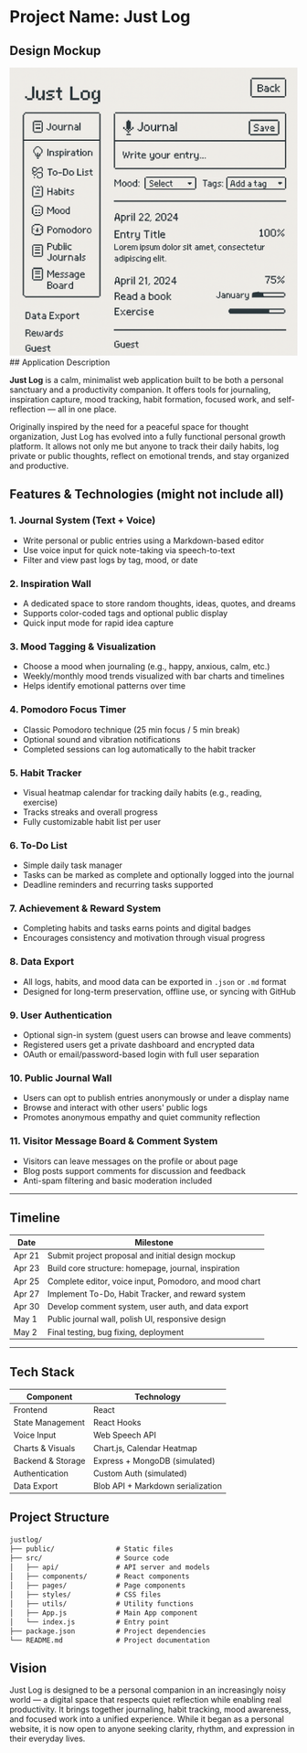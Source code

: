 # Project Name: Just Log
## Design Mockup
<img src="./mockup.png" width="600" />
## Application Description

**Just Log** is a calm, minimalist web application built to be both a personal sanctuary and a productivity companion. It offers tools for journaling, inspiration capture, mood tracking, habit formation, focused work, and self-reflection — all in one place.

Originally inspired by the need for a peaceful space for thought organization, Just Log has evolved into a fully functional personal growth platform. It allows not only me but anyone to track their daily habits, log private or public thoughts, reflect on emotional trends, and stay organized and productive.

## Features & Technologies (might not include all)

### 1. **Journal System (Text + Voice)**
- Write personal or public entries using a Markdown-based editor
- Use voice input for quick note-taking via speech-to-text
- Filter and view past logs by tag, mood, or date

### 2. **Inspiration Wall**
- A dedicated space to store random thoughts, ideas, quotes, and dreams
- Supports color-coded tags and optional public display
- Quick input mode for rapid idea capture

### 3. **Mood Tagging & Visualization**
- Choose a mood when journaling (e.g., happy, anxious, calm, etc.)
- Weekly/monthly mood trends visualized with bar charts and timelines
- Helps identify emotional patterns over time

### 4. **Pomodoro Focus Timer**
- Classic Pomodoro technique (25 min focus / 5 min break)
- Optional sound and vibration notifications
- Completed sessions can log automatically to the habit tracker

### 5. **Habit Tracker**
- Visual heatmap calendar for tracking daily habits (e.g., reading, exercise)
- Tracks streaks and overall progress
- Fully customizable habit list per user

### 6. **To-Do List**
- Simple daily task manager
- Tasks can be marked as complete and optionally logged into the journal
- Deadline reminders and recurring tasks supported

### 7. **Achievement & Reward System**
- Completing habits and tasks earns points and digital badges
- Encourages consistency and motivation through visual progress

### 8. **Data Export**
- All logs, habits, and mood data can be exported in `.json` or `.md` format
- Designed for long-term preservation, offline use, or syncing with GitHub

### 9. **User Authentication**
- Optional sign-in system (guest users can browse and leave comments)
- Registered users get a private dashboard and encrypted data
- OAuth or email/password-based login with full user separation

### 10. **Public Journal Wall**
- Users can opt to publish entries anonymously or under a display name
- Browse and interact with other users' public logs
- Promotes anonymous empathy and quiet community reflection

### 11. **Visitor Message Board & Comment System**
- Visitors can leave messages on the profile or about page
- Blog posts support comments for discussion and feedback
- Anti-spam filtering and basic moderation included

---

## Timeline

| Date       | Milestone                                             |
|------------|--------------------------------------------------------|
| Apr 21     | Submit project proposal and initial design mockup      |
| Apr 23  | Build core structure: homepage, journal, inspiration   |
| Apr  25 | Complete editor, voice input, Pomodoro, and mood chart |
| Apr 27    | Implement To-Do, Habit Tracker, and reward system      |
| Apr 30  | Develop comment system, user auth, and data export     |
| May 1    | Public journal wall, polish UI, responsive design      |
| May 2| Final testing, bug fixing, deployment                  |

---

## Tech Stack

| Component           | Technology                        |
|---------------------|------------------------------------|
| Frontend            | React                             |
| State Management    | React Hooks                       |
| Voice Input         | Web Speech API                     |
| Charts & Visuals    | Chart.js, Calendar Heatmap         |
| Backend & Storage   | Express + MongoDB (simulated)      |
| Authentication      | Custom Auth (simulated)            |
| Data Export         | Blob API + Markdown serialization  |



## Project Structure
```
justlog/
├── public/               # Static files
├── src/                  # Source code
│   ├── api/              # API server and models
│   ├── components/       # React components
│   ├── pages/            # Page components
│   ├── styles/           # CSS files
│   ├── utils/            # Utility functions
│   ├── App.js            # Main App component
│   └── index.js          # Entry point
├── package.json          # Project dependencies
└── README.md             # Project documentation
```

## Vision

Just Log is designed to be a personal companion in an increasingly noisy world — a digital space that respects quiet reflection while enabling real productivity. It brings together journaling, habit tracking, mood awareness, and focused work into a unified experience. While it began as a personal website, it is now open to anyone seeking clarity, rhythm, and expression in their everyday lives.
